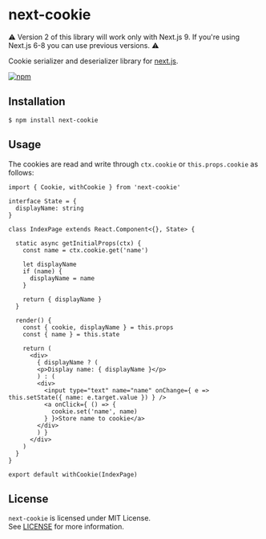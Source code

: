 # next-cookie

:warning: Version 2 of this library will work only with Next.js 9. If you're using Next.js 6-8 you can use previous versions. :warning:

Cookie serializer and deserializer library for [next.js](https://nextjs.org/).

[![npm](https://nodei.co/npm/next-cookie.png?downloads=true&stars=true)](https://nodei.co/npm/next-cookie)

## Installation

```
$ npm install next-cookie
```

## Usage

The cookies are read and write through `ctx.cookie` or `this.props.cookie` as follows:

```
import { Cookie, withCookie } from 'next-cookie'

interface State = {
  displayName: string
}

class IndexPage extends React.Component<{}, State> {

  static async getInitialProps(ctx) {
    const name = ctx.cookie.get('name')

    let displayName
    if (name) {
      displayName = name
    }

    return { displayName }
  }

  render() {
    const { cookie, displayName } = this.props
    const { name } = this.state

    return (
      <div>
        { displayName ? (
        <p>Display name: { displayName }</p>
        ) : (
        <div>
          <input type="text" name="name" onChange={ e => this.setState({ name: e.target.value }) } />
          <a onClick={ () => {
            cookie.set('name', name)
          } }>Store name to cookie</a>
        </div>
        ) }
      </div>
    )
  }
}

export default withCookie(IndexPage)
```

## License

`next-cookie` is licensed under MIT License.  
See [LICENSE](https://github.com/tokuda109/next-cookie/blob/master/LICENSE) for more information.
